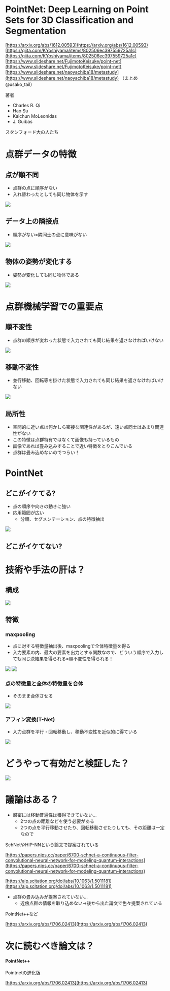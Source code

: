 
# PointNet: Deep Learning on Point Sets for 3D Classification and Segmentation
[https://arxiv.org/abs/1612.00593](https://arxiv.org/abs/1612.00593)
[https://qiita.com/KYoshiyama/items/802506ec397559725a1c](https://qiita.com/KYoshiyama/items/802506ec397559725a1c)
[https://www.slideshare.net/FujimotoKeisuke/point-net](https://www.slideshare.net/FujimotoKeisuke/point-net)
[https://www.slideshare.net/naoyachiba18/metastudy](https://www.slideshare.net/naoyachiba18/metastudy)
（まとめ @usako_tail）

著者
* Charles R. Qi
* Hao Su
* Kaichun MoLeonidas
*  J. Guibas

スタンフォード大の人たち

# 点群データの特徴
## 点が順不同
* 点群の点に順序がない
* 入れ替わったとしても同じ物体を示す

![](pointnet/01.png)

## データ上の隣接点
* 順序がない=隣同士の点に意味がない

![](pointnet/02.png)

## 物体の姿勢が変化する
* 姿勢が変化しても同じ物体である

![](pointnet/03.png)

# 点群機械学習での重要点

## 順不変性
* 点群の順序が変わった状態で入力されても同じ結果を返さなければいけない

![](pointnet/04.png)

## 移動不変性 
* 並行移動、回転等を掛けた状態で入力されても同じ結果を返さなければいけない

![](pointnet/05.png)

##  局所性
* 空間的に近い点は何かしら密接な関連性があるが、遠い点同士はあまり関連性がない
* この特徴は点群特有ではなくて画像も持っているもの
* 画像であれば畳み込みすることで近い特徴をとりこんでいる
* 点群は畳み込めないのでつらい！

# PointNet
## どこがイケてる?
* 点の順序や向きの動きに強い
* 応用範囲が広い
	* 分類、セグメンテーション、点の特徴抽出

![](pointnet/10.png)

## どこがイケてない?




# 技術や手法の肝は？
## 構成

![](pointnet/06.png)

## 特徴
### maxpooling
* 点に対する特徴量抽出後、maxpoolingで全体特徴量を得る
* 入力要素の内、最大の要素を出力とする関数なので、どういう順序で入力しても同じ決結果を得られる=順不変性を得られる！

![](pointnet/06.png)
![](pointnet/07.png)

### 点の特徴量と全体の特徴量を合体
* そのまま合体させる

![](pointnet/08.png)

### アフィン変換(T-Net)
* 入力点群を平行・回転移動し、移動不変性を近似的に得ている

![](pointnet/12.png)


# どうやって有効だと検証した？

![](pointnet/13.png)

# 議論はある？

* 厳密には移動普遍性は獲得できていない…
	* 2つの点の距離などを使う必要がある
	* 2つの点を平行移動させたり、回転移動させたりしても、その距離は一定なので

SchNetやHIP-NNという論文で提案されている

[https://papers.nips.cc/paper/6700-schnet-a-continuous-filter-convolutional-neural-network-for-modeling-quantum-interactions](https://papers.nips.cc/paper/6700-schnet-a-continuous-filter-convolutional-neural-network-for-modeling-quantum-interactions)

[https://aip.scitation.org/doi/abs/10.1063/1.5011181](https://aip.scitation.org/doi/abs/10.1063/1.5011181)

* 点群の畳み込みが提案されていない…
	* 近傍点群の情報を取り込めない→後から出た論文で色々提案されている

PointNet++など

[https://arxiv.org/abs/1706.02413](https://arxiv.org/abs/1706.02413)

# 次に読むべき論文は？

#### PointNet++
Pointnetの進化版

[https://arxiv.org/abs/1706.02413](https://arxiv.org/abs/1706.02413)

